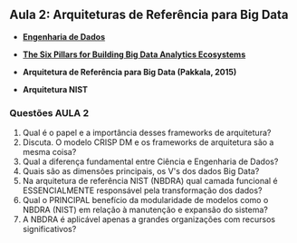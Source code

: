 ## Aula 2: Arquiteturas de Referência para Big Data

* [**Engenharia de Dados**](https://github.com/Rogerio-mack/CD_EAD_BIG_2025S1/blob/main/a02_2.ipynb)

* [**The Six Pillars for Building Big Data Analytics Ecosystems**](https://github.com/Rogerio-mack/IMT_CD_2025/blob/main/The_Six_Pillars_for_Building_Big_Data_Analytics_Ecosystems.pdf)

* **Arquitetura de Referência para Big Data (Pakkala, 2015)**

* **Arquitetura NIST** 

### Questões AULA 2

1. Qual é o papel e a importância desses frameworks de arquitetura? 
2. Discuta. O modelo CRISP DM e os frameworks de arquitetura são a mesma coisa?
3. Qual a diferença fundamental entre Ciência e Engenharia de Dados?
4. Quais são as dimensões principais, os V's dos dados Big Data? 
5. Na arquitetura de referência NIST (NBDRA) qual camada funcional é ESSENCIALMENTE responsável pela transformação dos dados? 
6. Qual o PRINCIPAL benefício da modularidade de modelos como o NBDRA (NIST) em relação à manutenção e expansão do sistema?
7. A NBDRA é aplicável apenas a grandes organizações com recursos significativos? 
